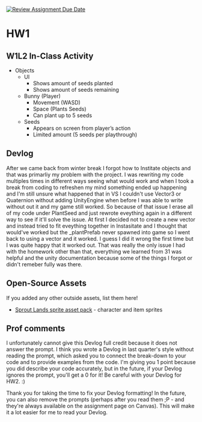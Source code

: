 [![Review Assignment Due Date](https://classroom.github.com/assets/deadline-readme-button-22041afd0340ce965d47ae6ef1cefeee28c7c493a6346c4f15d667ab976d596c.svg)](https://classroom.github.com/a/MjLLqDcN)
# HW1
## W1L2 In-Class Activity

- Objects
    -   UI
        - Shows amount of seeds planted
        - Shows amount of seeds remaining
    - Bunny (Player)
        - Movement (WASD)
        - Space (Plants Seeds)
        - Can plant up to 5 seeds
    - Seeds
        - Appears on screen from player’s action
        - Limited amount (5 seeds per playthrough)


## Devlog
After we came back from winter break I forgot how to Institate objects and that was primarliy my problem with the project. I was rewriting my code multiples times in different ways seeing what would work and when I took a break from coding to refreshen my mind something ended up happening and I'm still unsure what happened that in VS I couldn't use Vector3 or Quaternion without adding UnityEngine when before I was able to write without out it and my game still worked. So because of that issue I erase all of my code under PlantSeed and just rewrote eveything again in a different way to see if it'll solve the issue. At first I decided not to create a new vector and instead tried to fit eveything together in Instasitate and I thought that would've worked but the  _plantPrefab never spawned into game so I went back to using a vector and it worked. I guess I did it wrong the first time but I was quite happy that it worked out. That was really the only issue I had with the homework other than that, everything we learned from 31 was helpful and the unity documentation because some of the things I forgot or didn't remeber fully was there. 


## Open-Source Assets
If you added any other outside assets, list them here!
- [Sprout Lands sprite asset pack](https://cupnooble.itch.io/sprout-lands-asset-pack) - character and item sprites

## Prof comments
I unfortunately cannot give this Devlog full credit because it does not answer the prompt. I think you wrote a Devlog in last quarter's style without reading the prompt, which asked you to connect the break-down to your code and to provide examples from the code. I'm giving you 1 point because you did describe your code accurately, but in the future, if your Devlog ignores the prompt, you'll get a 0 for it! Be careful with your Devlog for HW2. :)

Thank you for taking the time to fix your Devlog formatting! In the future, you can also remove the prompts (perhaps after you read them ;P - and they're always available on the assignment page on Canvas). This will make it a lot easier for me to read your Devlog.
